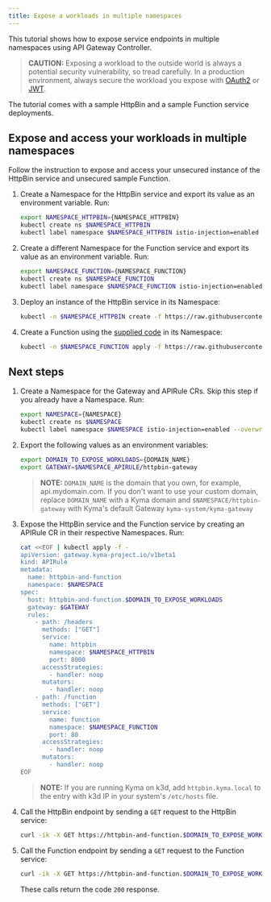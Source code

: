 ```yaml
---
title: Expose a workloads in multiple namespaces
---
```


This tutorial shows how to expose service endpoints in multiple namespaces using API Gateway Controller.
   > **CAUTION:** Exposing a workload to the outside world is always a potential security vulnerability, so tread carefully. In a production environment, always secure the workload you expose with [OAuth2](./apix-05-expose-and-secure-workload-oauth2.md) or [JWT](./apix-08-expose-and-secure-workload-jwt.md).

The tutorial comes with a sample HttpBin and a sample Function service deployments.

## Expose and access your workloads in multiple namespaces

Follow the instruction to expose and access your unsecured instance of the HttpBin service and unsecured sample Function.

1. Create a Namespace for the HttpBin service and export its value as an environment variable. Run:

   ```bash
   export NAMESPACE_HTTPBIN={NAMESPACE_HTTPBIN}
   kubectl create ns $NAMESPACE_HTTPBIN
   kubectl label namespace $NAMESPACE_HTTPBIN istio-injection=enabled --overwrite
   ```

2. Create a different Namespace for the Function service and export its value as an environment variable. Run:

   ```bash
   export NAMESPACE_FUNCTION={NAMESPACE_FUNCTION}
   kubectl create ns $NAMESPACE_FUNCTION
   kubectl label namespace $NAMESPACE_FUNCTION istio-injection=enabled --overwrite
   ```

3. Deploy an instance of the HttpBin service in its Namespace:

   ```bash
   kubectl -n $NAMESPACE_HTTPBIN create -f https://raw.githubusercontent.com/istio/istio/master/samples/httpbin/httpbin.yaml
   ```

4. Create a Function using the [supplied code](./assets/function.yaml) in its Namespace:

   ```bash
   kubectl -n $NAMESPACE_FUNCTION apply -f https://raw.githubusercontent.com/kyma-project/kyma/main/docs/03-tutorials/assets/function.yaml
   ```

## Next steps

1. Create a Namespace for the Gateway and APIRule CRs. Skip this step if you already have a Namespace. Run:

   ```bash
   export NAMESPACE={NAMESPACE}
   kubectl create ns $NAMESPACE
   kubectl label namespace $NAMESPACE istio-injection=enabled --overwrite
   ```

2. Export the following values as an environment variables:

   ```bash
   export DOMAIN_TO_EXPOSE_WORKLOADS={DOMAIN_NAME}
   export GATEWAY=$NAMESPACE_APIRULE/httpbin-gateway
   ```
   >**NOTE:** `DOMAIN_NAME` is the domain that you own, for example, api.mydomain.com. If you don't want to use your custom domain, replace `DOMAIN_NAME` with a Kyma domain and `$NAMESPACE/httpbin-gateway` with Kyma's default Gateway `kyma-system/kyma-gateway`

3. Expose the HttpBin service and the Function service by creating an APIRule CR in their respective Namespaces. Run:

   ```bash
   cat <<EOF | kubectl apply -f -
   apiVersion: gateway.kyma-project.io/v1beta1
   kind: APIRule
   metadata:
     name: httpbin-and-function
     namespace: $NAMESPACE
   spec:
     host: httpbin-and-function.$DOMAIN_TO_EXPOSE_WORKLOADS
     gateway: $GATEWAY
     rules:
       - path: /headers
         methods: ["GET"]
         service:
           name: httpbin
           namespace: $NAMESPACE_HTTPBIN
           port: 8000
         accessStrategies:
           - handler: noop
         mutators:
           - handler: noop
       - path: /function
         methods: ["GET"]
         service:
           name: function
           namespace: $NAMESPACE_FUNCTION
           port: 80
         accessStrategies:
           - handler: noop
         mutators:
           - handler: noop
   EOF
   ```

   >**NOTE:** If you are running Kyma on k3d, add `httpbin.kyma.local` to the entry with k3d IP in your system's `/etc/hosts` file.

4. Call the HttpBin endpoint by sending a `GET` request to the HttpBin service:

   ```bash
   curl -ik -X GET https://httpbin-and-function.$DOMAIN_TO_EXPOSE_WORKLOADS/headers
   ```

5. Call the Function endpoint by sending a `GET` request to the Function service:

   ```bash
   curl -ik -X GET https://httpbin-and-function.$DOMAIN_TO_EXPOSE_WORKLOADS/function
   ```

   These calls return the code `200` response.
